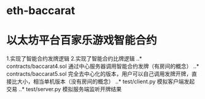 # eth-baccarat
# 以太坊平台百家乐游戏智能合约
 1.实现了智能合约发牌逻辑
 2.实现了智能合约比牌逻辑
 ..* contracts/baccarat4.sol  通过中心服务器调用智能合约发牌（有房间的概念）
 ..* contracts/baccarat5.sol  完全去中心化的版本，用户可以自己调用发牌开牌，直接比大小，相当单机版本（没有房间的概念）
 ..* test/client.py 模拟客户端发起交易
 ..* test/server.py 模拟服务端监听开牌结果
